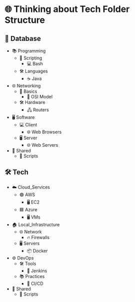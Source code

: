 

# 🌐 Thinking about Tech Folder Structure

## 📂 Database
- 📚 Programming
  - 📜 Scripting
    - 💻 Bash
  - 🛠️ Languages
    - ☕ Java
- 🌐 Networking
  - 📘 Basics
    - 📡 OSI Model
  - 🛠️ Hardware
    - 🖧 Routers
- 🖥️ Software
  - 💻 Client
    - 🌐 Web Browsers
  - 🖥️ Server
    - 🌐 Web Servers
- 🔄 Shared
  - 📜 Scripts

## 🛠️ Tech
- ☁️ Cloud_Services
  - 🟣 AWS
    - 🖥️ EC2
  - 🟦 Azure
    - 🖥️ VMs
- 🏠 Local_Infrastructure
  - 🌐 Network
    - 🔥 Firewalls
  - 🖥️ Servers
    - 📦 Docker
- ⚙️ DevOps
  - 🛠️ Tools
    - 🔄 Jenkins
  - 📚 Practices
    - 🔄 CI/CD
- 🔄 Shared
  - 📜 Scripts
